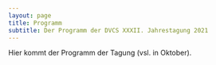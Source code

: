 ```yaml
---
layout: page
title: Programm
subtitle: Der Programm der DVCS XXXII. Jahrestagung 2021
---
```


Hier kommt der Programm der Tagung (vsl. in Oktober).
